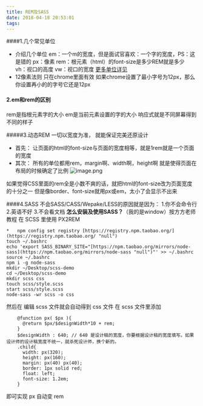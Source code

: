 ```yaml
---
title: REM及SASS
date: 2018-04-18 20:53:01
tags:
---
```

####1.几个常见单位
- 介绍几个单位
em：一个m的宽度，但是面试官喜欢：一个字的宽度，PS：这是错的
px：像素
rem：根元素（html）的font-size是多少REM就是多少
vh：视口的高度
vw：视口的宽度
[更多单位详见](https://developer.mozilla.org/zh-CN/docs/Web/CSS/length)
- 12像素法则
只在chrome里面有效
如果chrome设置了最小字号为12px，那么你设置再小的的字号它还是12px

#### 2.em和rem的区别
rem是指根元素字的大小
em是当前元素设置的字的大小
响应式就是不同屏幕得到不同的样子

#####3.动态REM
一切以宽度为准，  就能保证完美还原设计
- 首先：
让页面的html的font-size与页面的宽度相等，就是1rem就是一个页面的宽度
- 其次：
所有的单位都用rem，margin啊、width啊，height啊
就是使得页面在布局的时候确定了比例
![image.png](https://upload-images.jianshu.io/upload_images/11007474-82c9b5529e5e9dd4.png?imageMogr2/auto-orient/strip%7CimageView2/2/w/640)

如果觉得CSS里面的rem全是小数不爽的话，就把html的font-size改为页面宽度的十分之一
但是像border、font-size就用px或em，太小了会显示不出来

####4.SASS
不会SASS/CASS/Wepake/LESS的原因就是因为：
1.你不会命令行
2.英语不好
3.不会看文档
**怎么安装及使用SASS？**（我的是window）按方方老师教程
在 SCSS 里使用 PX2REM
```
*   npm config set registry [https://registry.npm.taobao.org/](https://registry.npm.taobao.org/ "null")
touch ~/.bashrc
echo 'export SASS_BINARY_SITE="[https://npm.taobao.org/mirrors/node-sass](https://npm.taobao.org/mirrors/node-sass "null")"' >> ~/.bashrc
source ~/.bashrc
npm i -g node-sass
mkdir ~/Desktop/scss-demo
cd ~/Desktop/scss-demo
mkdir scss css
touch scss/style.scss
start scss/style.scss
node-sass -wr scss -o css
```
然后在
    编辑 scss 文件就会自动得到 css 文件
    在 scss 文件里添加

```
    @function px( $px ){
      @return $px/$designWidth*10 + rem;
    }
    $designWidth : 640; // 640 是设计稿的宽度，你要根据设计稿的宽度填写。如果设计师的设计稿宽度不统一，就杀死设计师，换个新的。
    .child{
      width: px(320);
      height: px(160);
      margin: px(40) px(40);
      border: 1px solid red;
      float: left;
      font-size: 1.2em;
    }
```
即可实现 px 自动变 rem
